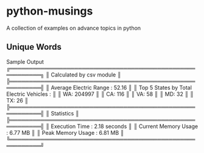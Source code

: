 # python-musings
A collection of examples on advance topics in python

## Unique Words
Sample Output
╔══════════════════════════════════════════════════════════╗
║                 Calculated by csv module                 ║
╠══════════════════════════════════════════════════════════╣
║ Average Electric Range :                           52.16 ║
║ Top 5 States by Total Electric Vehicles :                ║
║    WA: 204997                                            ║
║    CA: 116                                               ║
║    VA: 58                                                ║
║    MD: 32                                                ║
║    TX: 26                                                ║
╠══════════════════════════════════════════════════════════╣
║                        Statistics                        ║
╠══════════════════════════════════════════════════════════╣
║ Execution Time :                            2.18 seconds ║
║ Current Memory Usage :                           6.77 MB ║
║ Peak Memory Usage :                              6.81 MB ║
╚══════════════════════════════════════════════════════════╝
